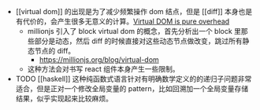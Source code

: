 - [[virtual dom]] 的出现是为了减少频繁操作 dom 结点，但是 [[diff]] 本身也是有代价的，会产生很多无意义的计算。[Virtual DOM is pure overhead](https://svelte.dev/blog/virtual-dom-is-pure-overhead)
	- millionjs 引入了 block virtual dom 的概念，首先分析出一个 block 里那些部分是动态，然后 diff 的时候直接对这些动态节点做改变，跳过所有静态节点的 diff。
		- https://millionjs.org/blog/virtual-dom
	- 这种方法会对书写 react 组件本身产生一些限制。
- TODO [[haskell]] 这种纯函数式语言针对有明确数学定义的的递归子问题非常适合，但是正对一个修改全局变量的 pattern，比如回溯加一个全局变量存储结果，似乎实现起来比较麻烦。